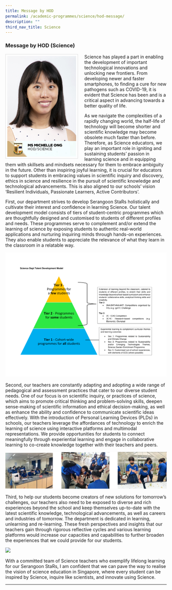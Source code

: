 ```yaml
---
title: Message by HOD
permalink: /academic-programmes/science/hod-message/
description: ""
third_nav_title: Science
---
```

### Message by HOD (Science)

<img src="/images/School%20Management%20Team/Michelle%20Ong.jpg" style="width:215px; height:315px; margin-right:20px; border:0.5px solid Gainsboro; padding: 5px" align="Left">

Science has played a part in enabling the development of important technological innovations and unlocking new frontiers. From developing newer and faster smartphones, to finding a cure for new pathogens such as COVID-19,  it is evident that Science has been and is a critical aspect in advancing towards a better quality of life.

As we navigate the complexities of a rapidly changing world, the half-life of technology will become shorter and scientific knowledge may become obsolete much faster than before. Therefore, as Science educators, we play an important role in igniting and sustaining students’ passion in learning science and in equipping them with skillsets and mindsets necessary for them to embrace ambiguity in the future. Other than inspiring joyful learning, it is crucial for educators to support students in embracing values in scientific inquiry and discovery, ethics in science and resilience in the pursuit of scientific knowledge and technological advancements. This is also aligned to our schools’ vision ‘Resilient Individuals, Passionate Learners, Active Contributors’.

First, our department strives to develop Serangoon StaRs holistically and cultivate their interest and confidence in learning Science. Our talent development model consists of tiers of student-centric programmes which are thoughtfully designed and customised to students of different profiles and needs. These programmes serve to complement and/or extend the learning of science by exposing students to authentic real-world applications and nurturing inquiring minds through hands-on experiences. They also enable students to appreciate the relevance of what they learn in the classroom in a relatable way. 

![](/images/HOD%20Science/science%20dept%20talent%20development%20model-1.png)

Second, our teachers are constantly adapting and adopting a wide range of pedagogical and assessment practices that cater to our diverse student needs. One of our focus is on scientific inquiry, or practices of science, which aims to promote critical thinking and problem-solving skills, deepen sense-making of scientific information and ethical decision-making, as well as enhance the ability and confidence to communicate scientific ideas effectively. With the introduction of Personal Learning Devices (PLDs) in schools, our teachers leverage the affordances of technology to enrich the learning of science using interactive platforms and multimodal representations. We provide opportunities for students to connect meaningfully through experiential learning and engage in collaborative learning to co-create knowledge together with their teachers and peers.

![](/images/HOD%20Science/hod_sc_2.png)

Third, to help our students become creators of new solutions for tomorrow’s challenges, our teachers also need to be exposed to diverse and rich experiences beyond the school and keep themselves up-to-date with the latest scientific knowledge, technological advancements, as well as careers and industries of tomorrow. The department is dedicated in learning, unlearning and re-learning. These fresh perspectives and insights that our teachers gain through rigorous reflective cycles and various learning platforms would increase our capacities and capabilities to further broaden the experiences that we could provide for our students.

![](/images/HOD%20Science/hod_sc_3.png)

With a committed team of Science teachers who exemplify lifelong learning for our Serangoon StaRs, I am confident that we can pave the way to realise the vision of science education in Singapore, where every student can be inspired by Science, inquire like scientists, and innovate using Science.

<hr>